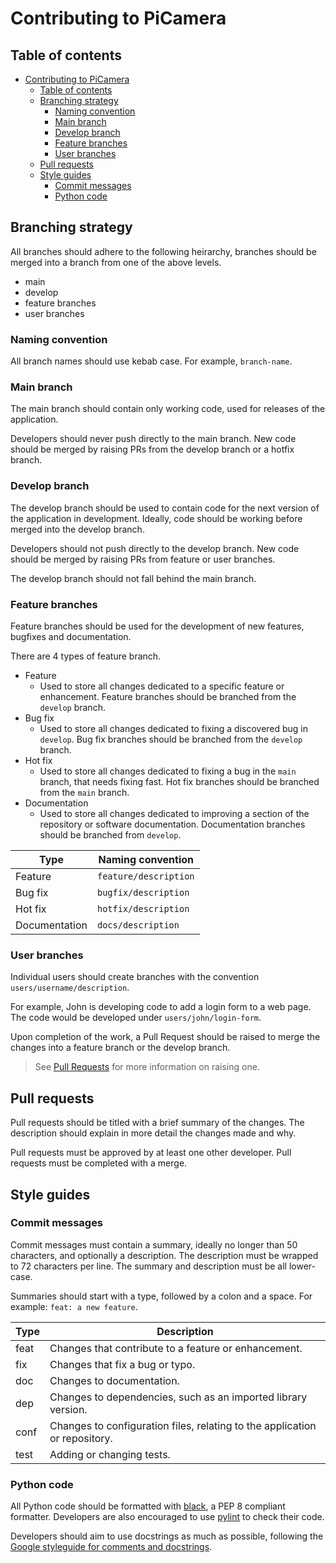 # Contributing to PiCamera

## Table of contents

- [Contributing to PiCamera](#contributing-to-picamera)
  - [Table of contents](#table-of-contents)
  - [Branching strategy](#branching-strategy)
    - [Naming convention](#naming-convention)
    - [Main branch](#main-branch)
    - [Develop branch](#develop-branch)
    - [Feature branches](#feature-branches)
    - [User branches](#user-branches)
  - [Pull requests](#pull-requests)
  - [Style guides](#style-guides)
    - [Commit messages](#commit-messages)
    - [Python code](#python-code)

## Branching strategy

All branches should adhere to the following heirarchy, branches should be merged
into a branch from one of the above levels.

- main
- develop
- feature branches
- user branches

### Naming convention

All branch names should use kebab case. For example, `branch-name`.

### Main branch

The main branch should contain only working code, used for releases of the application.

Developers should never push directly to the main branch. New code should be
merged by raising PRs from the develop branch or a hotfix branch.

### Develop branch

The develop branch should be used to contain code for the next version of the
application in development. Ideally, code should be working before merged into
the develop branch.

Developers should not push directly to the develop branch.
New code should be merged by raising PRs from feature or user branches.

The develop branch should not fall behind the main branch.

### Feature branches

Feature branches should be used for the development of new features, bugfixes
and documentation.

There are 4 types of feature branch.

- Feature
  - Used to store all changes dedicated to a specific feature or enhancement.
  Feature branches should be branched from the `develop` branch.
- Bug fix
  - Used to store all changes dedicated to fixing a discovered bug in `develop`.
  Bug fix branches should be branched from the `develop` branch.
- Hot fix
  - Used to store all changes dedicated to fixing a bug in the `main` branch,
  that needs fixing fast. Hot fix branches should be branched from the `main` branch.
- Documentation
  - Used to store all changes dedicated to improving a section of the repository
  or software documentation. Documentation branches should be branched from `develop`.

| Type | Naming convention |
| --- | --- |
| Feature | `feature/description` |
| Bug fix | `bugfix/description`  |
| Hot fix | `hotfix/description` |
| Documentation | `docs/description` |

### User branches

Individual users should create branches with the convention `users/username/description`.

For example, John is developing code to add a login form to a web page.
The code would be developed under `users/john/login-form`.

Upon completion of the work, a Pull Request should be raised to merge the changes
into a feature branch or the develop branch.

> See [Pull Requests](#pull-requests) for more information on raising one.

## Pull requests

Pull requests should be titled with a brief summary of the changes.
The description should explain in more detail the changes made and why.

Pull requests must be approved by at least one other developer.
Pull requests must be completed with a merge.

## Style guides

### Commit messages

Commit messages must contain a summary, ideally no longer than 50 characters,
and optionally a description. The description must be wrapped to 72 characters
per line.
The summary and description must be all lower-case.

Summaries should start with a type, followed by a colon and a space.
For example: `feat: a new feature`.

| Type | Description |
| ---- | --- |
| feat | Changes that contribute to a feature or enhancement.|
| fix  | Changes that fix a bug or typo.|
| doc  | Changes to documentation.|
| dep  | Changes to dependencies, such as an imported library version.|
| conf | Changes to configuration files, relating to the application or repository.|
| test | Adding or changing tests.|

### Python code

All Python code should be formatted with
[black](https://black.readthedocs.io/en/stable/), a PEP 8 compliant formatter.
Developers are also encouraged to use
[pylint](https://pylint.readthedocs.io/en/latest/) to check their code.

Developers should aim to use docstrings as much as possible,
following the [Google styleguide for comments and docstrings](https://google.github.io/styleguide/pyguide.html#s3.8-comments-and-docstrings).
